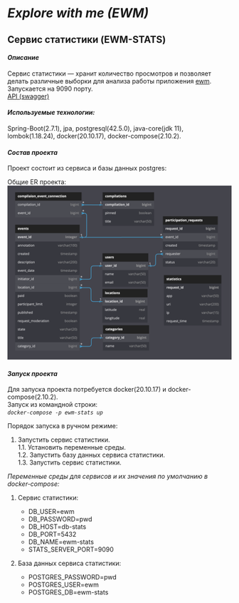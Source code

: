 # _Explore with me (EWM)_
## Сервис статистики (EWM-STATS)

#### _Описание_

Сервис статистики — хранит количество просмотров и позволяет делать различные
выборки для анализа работы приложения [ewm](./../README.md).  
Запускается на 9090 порту.  
[API (swagger)](./ewm-stats-service-spec.json)

#### _Используемые технологии:_

Spring-Boot(2.7.1), jpa, postgresql(42.5.0), java-core(jdk 11), lombok(1.18.24),
docker(20.10.17), docker-compose(2.10.2).

#### _Состав проекта_

Проект состоит из сервиса и базы данных postgres:

Общие ER проекта:
![ER](./../misc/ER/ER.png)

#### _Запуск проекта_

Для запуска проекта потребуется docker(20.10.17) и docker-compose(2.10.2).  
Запуск из командной строки:  
_`docker-compose -p ewm-stats up`_

Порядок запуска в ручном режиме:
1. Запустить сервис статистики.  
   1.1. Установить переменные среды.  
   1.2. Запустить базу данных сервиса статистики.  
   1.3. Запустить сервис статистики.

_Переменные среды для сервисов и их значения по
умолчанию в docker-compose:_
1. Сервис статистики:
    - DB_USER=ewm
    - DB_PASSWORD=pwd
    - DB_HOST=db-stats
    - DB_PORT=5432
    - DB_NAME=ewm-stats
    - STATS_SERVER_PORT=9090

2. База данных сервиса статистики:
    - POSTGRES_PASSWORD=pwd
    - POSTGRES_USER=ewm
    - POSTGRES_DB=ewm-stats